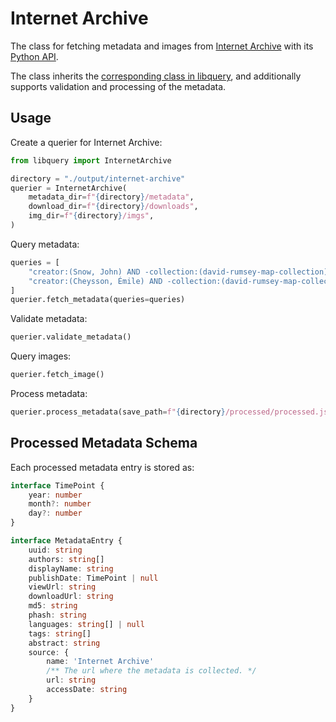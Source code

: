 # Internet Archive

The class for fetching metadata and images from [Internet Archive](https://archive.org/) with its [Python API](https://archive.org/developers/internetarchive/index.html).

The class inherits the [corresponding class in libquery](https://oldvis.github.io/libquery/api/internet-archive.html), and additionally supports validation and processing of the metadata.

## Usage

Create a querier for Internet Archive:

```python
from libquery import InternetArchive

directory = "./output/internet-archive"
querier = InternetArchive(
    metadata_dir=f"{directory}/metadata",
    download_dir=f"{directory}/downloads",
    img_dir=f"{directory}/imgs",
)
```

Query metadata:

```python
queries = [
    "creator:(Snow, John) AND -collection:(david-rumsey-map-collection) AND date:[1800-01-01 TO 1950-12-31]",
    "creator:(Cheysson, Émile) AND -collection:(david-rumsey-map-collection) AND date:[0001-01-01 TO 1990-12-31]",
]
querier.fetch_metadata(queries=queries)
```

Validate metadata:

```python
querier.validate_metadata()
```

Query images:

```python
querier.fetch_image()
```

Process metadata:

```python
querier.process_metadata(save_path=f"{directory}/processed/processed.json")
```

## Processed Metadata Schema

Each processed metadata entry is stored as:

```typescript
interface TimePoint {
    year: number
    month?: number
    day?: number
}

interface MetadataEntry {
    uuid: string
    authors: string[]
    displayName: string
    publishDate: TimePoint | null
    viewUrl: string
    downloadUrl: string
    md5: string
    phash: string
    languages: string[] | null
    tags: string[]
    abstract: string
    source: {
        name: 'Internet Archive'
        /** The url where the metadata is collected. */
        url: string
        accessDate: string
    }
}
```
